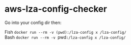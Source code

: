# aws-lza-config-checker

Go into your config dir then:

Fish `docker run --rm -v (pwd):/lza-config x /lza-config/`  
Bash `docker run --rm -v `pwd`:/lza-config x /lza-config/`  
